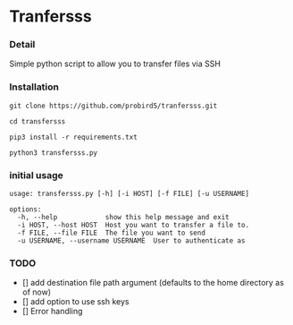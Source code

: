 # Tranfersss

### Detail

Simple python script to allow you to transfer files via SSH

### Installation

```
git clone https://github.com/probird5/tranfersss.git

cd transfersss

pip3 install -r requirements.txt

python3 transfersss.py 
```

### initial usage

```
usage: transfersss.py [-h] [-i HOST] [-f FILE] [-u USERNAME]

options:
  -h, --help            show this help message and exit
  -i HOST, --host HOST  Host you want to transfer a file to.
  -f FILE, --file FILE  The file you want to send
  -u USERNAME, --username USERNAME  User to authenticate as
```

### TODO

- [] add destination file path argument (defaults to the home directory as of now)
- [] add option to use ssh keys
- [] Error handling
